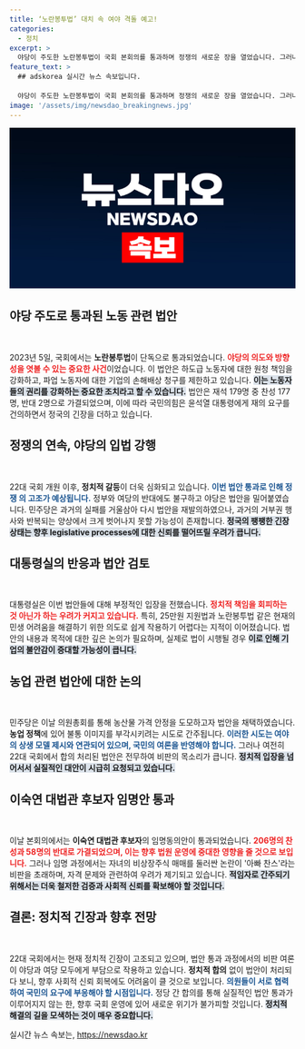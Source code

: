 ```yaml
---
title: ‘노란봉투법’ 대치 속 여야 격돌 예고!
categories:
  - 정치
excerpt: >
  야당이 주도한 노란봉투법이 국회 본회의를 통과하며 정쟁의 새로운 장을 열었습니다. 그러나 여야 모두 합의 처리한 법안은 0이라는 비판에 직면한 가운데, 이숙연 대법관 후보자도 임명 동의안을 통과시키며 혼란 속에서의 전환점을 맞았습니다.
feature_text: >
  ## adskorea 실시간 뉴스 속보입니다.

  야당이 주도한 노란봉투법이 국회 본회의를 통과하며 정쟁의 새로운 장을 열었습니다. 그러나 여야 모두 합의 처리한 법안은 0이라는 비판에 직면한 가운데, 이숙연 대법관 후보자도 임명 동의안을 통과시키며 혼란 속에서의 전환점을 맞았습니다.
image: '/assets/img/newsdao_breakingnews.jpg'
---
```


<p><img src="/assets/img/newsdao_breakingnews.jpg" alt="adskorea 속보" /></p>

<h2 data-ke-size="size26">야당 주도로 통과된 노동 관련 법안</h2>

<p data-ke-size="size16">&nbsp;</p>

<p>2023년 5일, 국회에서는 <b>노란봉투법</b>이 단독으로 통과되었습니다. <b><span style="color: #ee2323;">야당의 의도와 방향성을 엿볼 수 있는 중요한 사건</span></b>이었습니다. 이 법안은 하도급 노동자에 대한 원청 책임을 강화하고, 파업 노동자에 대한 기업의 손해배상 청구를 제한하고 있습니다. <b><span style="background-color: #21538527;">이는 노동자들의 권리를 강화하는 중요한 조치라고 할 수 있습니다.</span></b> 법안은 재석 179명 중 찬성 177명, 반대 2명으로 가결되었으며, 이에 따라 국민의힘은 윤석열 대통령에게 재의 요구를 건의하면서 정국의 긴장을 더하고 있습니다.</p>

<h2 data-ke-size="size26">정쟁의 연속, 야당의 입법 강행</h2>

<p data-ke-size="size16">&nbsp;</p>

<p>22대 국회 개원 이후, <b>정치적 갈등</b>이 더욱 심화되고 있습니다. <b><span style="color: #1a5490;">이번 법안 통과로 인해 정쟁 의 고조가 예상됩니다.</span></b> 정부와 여당의 반대에도 불구하고 야당은 법안을 밀어붙였습니다. 민주당은 과거의 실패를 거울삼아 다시 법안을 재발의하였으나, 과거의 거부권 행사와 반복되는 양상에서 크게 벗어나지 못할 가능성이 존재합니다. <b><span style="background-color: #21538527;">정국의 팽팽한 긴장 상태는 향후 legislative processes에 대한 신뢰를 떨어뜨릴 우려가 큽니다.</span></b></p>

<h2 data-ke-size="size26">대통령실의 반응과 법안 검토</h2>

<p data-ke-size="size16">&nbsp;</p>

<p>대통령실은 이번 법안들에 대해 부정적인 입장을 전했습니다. <b><span style="color: #ee2323;">정치적 책임을 회피하는 것 아닌가 하는 우려가 커지고 있습니다.</span></b> 특히, 25만원 지원법과 노란봉투법 같은 현재의 민생 어려움을 해결하기 위한 의도로 쉽게 작용하기 어렵다는 지적이 이어졌습니다. 법안의 내용과 목적에 대한 깊은 논의가 필요하며, 실제로 법이 시행될 경우 <b><span style="background-color: #21538527;">이로 인해 기업의 불안감이 증대할 가능성이 큽니다.</span></b></p>

<h2 data-ke-size="size26">농업 관련 법안에 대한 논의</h2>

<p data-ke-size="size16">&nbsp;</p>

<p>민주당은 이날 의원총회를 통해 농산물 가격 안정을 도모하고자 법안을 채택하였습니다. <b>농업 정책</b>에 있어 불통 이미지를 부각시키려는 시도로 간주됩니다. <b><span style="color: #1a5490;">이러한 시도는 여야의 상생 모델 제시와 연관되어 있으며, 국민의 여론을 반영해야 합니다.</span></b> 그러나 여전히 22대 국회에서 합의 처리된 법안은 전무하여 비판의 목소리가 큽니다. <b><span style="background-color: #21538527;">정치적 입장을 넘어서서 실질적인 대안이 시급히 요청되고 있습니다.</span></b></p>

<h2 data-ke-size="size26">이숙연 대법관 후보자 임명안 통과</h2>

<p data-ke-size="size16">&nbsp;</p>

<p>이날 본회의에서는 <b>이숙연 대법관 후보자</b>의 임명동의안이 통과되었습니다. <b><span style="color: #ee2323;">206명의 찬성과 58명의 반대로 가결되었으며, 이는 향후 법원 운영에 중대한 영향을 줄 것으로 보입니다.</span></b> 그러나 임명 과정에서는 자녀의 비상장주식 매매를 둘러싼 논란이 '아빠 찬스'라는 비판을 초래하며, 자격 문제와 관련하여 우려가 제기되고 있습니다. <b><span style="background-color: #21538527;">적임자로 간주되기 위해서는 더욱 철저한 검증과 사회적 신뢰를 확보해야 할 것입니다.</span></b></p>

<h2 data-ke-size="size26">결론: 정치적 긴장과 향후 전망</h2>

<p data-ke-size="size16">&nbsp;</p>

<p>22대 국회에서는 현재 정치적 긴장이 고조되고 있으며, 법안 통과 과정에서의 비판 여론이 야당과 여당 모두에게 부담으로 작용하고 있습니다. <b>정치적 합의</b> 없이 법안이 처리되다 보니, 향후 사회적 신뢰 회복에도 어려움이 클 것으로 보입니다. <b><span style="color: #1a5490;">의원들이 서로 협력하여 국민의 요구에 부응해야 할 시점입니다.</span></b> 정당 간 합의를 통해 실질적인 법안 통과가 이루어지지 않는 한, 향후 국회 운영에 있어 새로운 위기가 불가피할 것입니다. <b><span style="background-color: #21538527;">정치적 해결의 길을 모색하는 것이 매우 중요합니다.</span></b></p>
실시간 뉴스 속보는, <a href="https://newsdao.kr" rel="dofollow">https://newsdao.kr</a>


